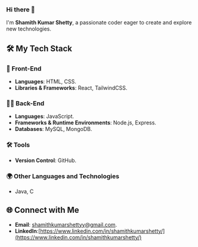 ### Hi there 👋

I'm **Shamith Kumar Shetty**, a passionate coder eager to create and explore new technologies.

## 🛠️ My Tech Stack

### 🎨 Front-End
- **Languages**: HTML, CSS.
- **Libraries & Frameworks**: React, TailwindCSS.

### 🧑‍💻 Back-End
- **Languages**: JavaScript.
- **Frameworks & Runtime Environments**: Node.js, Express.
- **Databases**: MySQL, MongoDB.

### 🛠️ Tools
- **Version Control**: GitHub.

### 🌍 Other Languages and Technologies
- Java, C

## 🌐 Connect with Me
- **Email**: shamithkumarshettyy@gmail.com.
- **LinkedIn**:[https://www.linkedin.com/in/shamithkumarshetty/](https://www.linkedin.com/in/shamithkumarshetty/)
